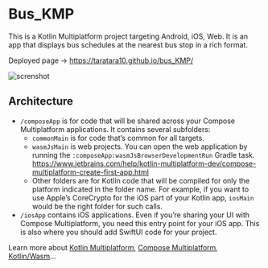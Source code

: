 # Bus_KMP

This is a Kotlin Multiplatform project targeting Android, iOS, Web.
It is an app that displays bus schedules at the nearest bus stop in a rich format.

Deployed page → https://taratara10.github.io/bus_KMP/

![screnshot](https://github.com/user-attachments/assets/7540be2a-1121-4909-a099-debce4f6224d)

## Architecture

* `/composeApp` is for code that will be shared across your Compose Multiplatform applications.
  It contains several subfolders:
    - `commonMain` is for code that’s common for all targets.
    - `wasmJsMain` is web projects. You can open the web application by running
      the `:composeApp:wasmJsBrowserDevelopmentRun`
      Gradle task.
      https://www.jetbrains.com/help/kotlin-multiplatform-dev/compose-multiplatform-create-first-app.html
    - Other folders are for Kotlin code that will be compiled for only the platform indicated in the
      folder name.
      For example, if you want to use Apple’s CoreCrypto for the iOS part of your Kotlin app,
      `iosMain` would be the right folder for such calls.
* `/iosApp` contains iOS applications. Even if you’re sharing your UI with Compose Multiplatform,
  you need this entry point for your iOS app. This is also where you should add SwiftUI code for
  your project.

Learn more
about [Kotlin Multiplatform](https://www.jetbrains.com/help/kotlin-multiplatform-dev/get-started.html),
[Compose Multiplatform](https://github.com/JetBrains/compose-multiplatform/#compose-multiplatform),
[Kotlin/Wasm](https://kotl.in/wasm/)…

